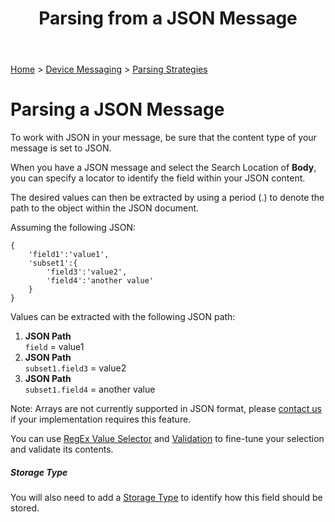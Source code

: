 ﻿---
title: Parsing from a JSON Message
keywords: messages, messaging, parsing, json, rest, post, http

created: 20170927
updated: 20170927
createdby: Kevin D. Wolf
updatedby: Kevin D. Wolf
---
[Home](../../Index.md) > [Device Messaging](../Index.md) > [Parsing Strategies](ParsingStrategies.md)



# Parsing a JSON Message

To work with JSON in your message, be sure that the content type of your message is set to JSON.

When you have a JSON message and select the Search Location of 
**Body**, you can specify a locator to identify the field within your JSON content.


The desired values can then be extracted by using a period (.) to denote the path to the object within the JSON document.

Assuming the following JSON:
~~~~
{
	'field1':'value1',
	'subset1':{
		'field3':'value2',
		'field4':'another value'
	}
}
~~~~

Values can be extracted with the following JSON path:

1.  **JSON Path**  
`field` = value1
2.  **JSON Path**  
`subset1.field3` = value2
3.  **JSON Path**  
`subset1.field4` = another value

Note: Arrays are not currently supported in JSON format, please [contact us](http://support.nuviot.com) if your implementation requires this feature.

You can use [RegEx Value Selector](RegExValueSelector.md) and [Validation](Validation.md) to fine-tune your selection and validate its contents.

##### Storage Type
You will also need to add a [Storage Type](../TypeSystem/Index.md) to identify how this field should be stored.
